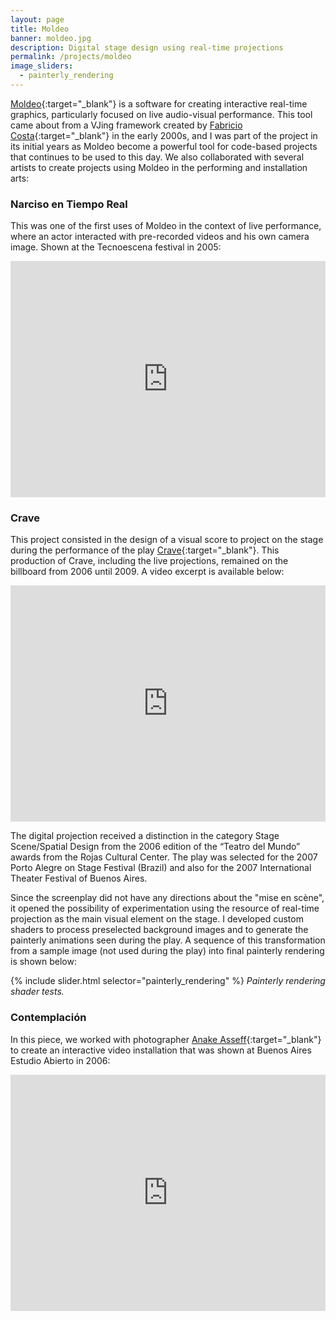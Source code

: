 ```yaml
---
layout: page
title: Moldeo
banner: moldeo.jpg
description: Digital stage design using real-time projections
permalink: /projects/moldeo
image_sliders:
  - painterly_rendering
---
```


[Moldeo](http://moldeo.org/){:target="_blank"} is a software for creating interactive real-time graphics, particularly focused on live audio-visual performance. This tool came about from a VJing framework created by [Fabricio Costa](http://efusion.bioscenica.mx/fabricio-costa/){:target="_blank"} in the early 2000s, and I was part of the project in its initial years as Moldeo become a powerful tool for code-based projects that continues to be used to this day. We also collaborated with several artists to create projects using Moldeo in the performing and installation arts:


### Narciso en Tiempo Real

This was one of the first uses of Moldeo in the context of live performance, where an actor interacted with pre-recorded videos and his own camera image. Shown at the Tecnoescena festival in 2005:

<div style="padding:75% 0 0 0;position:relative;"><iframe src="https://player.vimeo.com/video/18684618?title=0&byline=0&portrait=0" style="position:absolute;top:0;left:0;width:100%;height:100%;" frameborder="0" webkitallowfullscreen mozallowfullscreen allowfullscreen></iframe></div><script src="https://player.vimeo.com/api/player.js"></script>

### Crave

This project consisted in the design of a visual score to project on the stage during the performance of the play [Crave](http://www.alternativateatral.com/obra6203-crave){:target="_blank"}.
This production of Crave, including the live projections, remained on the billboard from 2006 until 2009. A video excerpt is available below:

<div style="padding:75% 0 0 0;position:relative;"><iframe src="https://player.vimeo.com/video/13509000?title=0&byline=0&portrait=0" style="position:absolute;top:0;left:0;width:100%;height:100%;" frameborder="0" webkitallowfullscreen mozallowfullscreen allowfullscreen></iframe></div><script src="https://player.vimeo.com/api/player.js"></script>

The digital projection received a distinction in the category Stage Scene/Spatial Design from the 2006 edition of the “Teatro del Mundo” awards from the Rojas Cultural Center. The play was selected for the 2007 Porto Alegre
on Stage Festival (Brazil) and also for the 2007 International Theater Festival of Buenos Aires.

Since the screenplay did not have any directions about the "mise en scène", it opened the possibility of experimentation using the resource of real-time projection as the main visual element
on the stage. I developed custom shaders to process preselected background images and to generate the painterly animations seen during the play. A sequence of this transformation from a sample
image (not used during the play) into final painterly rendering is shown below:

{% include slider.html selector="painterly_rendering" %}
*Painterly rendering shader tests.*

### Contemplación

In this piece, we worked with photographer [Anake Asseff](https://www.anankeasseff.com/){:target="_blank"} to create an interactive video installation that was shown at Buenos Aires Estudio Abierto in 2006:

<div style="padding:75% 0 0 0;position:relative;"><iframe src="https://player.vimeo.com/video/13508973?title=0&byline=0&portrait=0" style="position:absolute;top:0;left:0;width:100%;height:100%;" frameborder="0" webkitallowfullscreen mozallowfullscreen allowfullscreen></iframe></div><script src="https://player.vimeo.com/api/player.js"></script>
